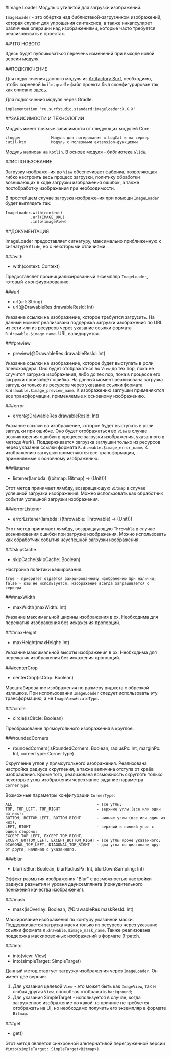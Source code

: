 #Image Loader
Модуль с утилитой для загрузки изображений.

`ImageLoader` - это обёртка над библиотекой-загрузчиком изображений, которая служит для упрощения 
синтаксиса, а также инкапсулирет различные операции над изображениями, которые часто требуется
реализовывать в проектах.

##ЧТО НОВОГО

Здесь будет публиковаться перечень изменений при выходе новой версии модуля.

##ПОДКЛЮЧЕНИЕ

Для подключения данного модуля из [Artifactory Surf](http://artifactory.surfstudio.ru), необходимо, 
чтобы корневой `build.gradle` файл проекта был сконфигурирован так, как описано 
[здесь](https://bitbucket.org/surfstudio/android-standard/overview).
  
Для подключения модуля через Gradle:

    implementation "ru.surfstudio.standard:imageloader:X.X.X"

##ЗАВИСИМОСТИ И ТЕХНОЛОГИИ

Модуль имеет прямые зависимости от следующих модулей Core:

    :logger             Модуль для логирования в LogCat и на сервер
    :util-ktx           Модуль с полезными extension-функциями

Модуль написан на `Kotlin`. В основе модуля - библиотека `Glide`.

##ИСПОЛЬЗОВАНИЕ

Загрузку изображения во `View` обеспечивает фабрика, позволяющая гибко настроить весь процесс загрузки,
политику обработки возникающих в ходе загрузки изображения ошибок, а также постобработку изображения 
при необходимости.

В простейшем случае загрузка изображения при помощи `ImageLoader` будет выглядеть так:

    ImageLoader.with(context)
               .url(IMAGE_URL)
               .into(imageView)

##ДОКУМЕНТАЦИЯ

ImageLoader предоставляет сигнатуру, максимально приближенную к сигнатуре `Glide`, но с некоторыми 
отличиями.

###with
* with(context: Context)

Предоставялет проинициализированный экземпляр `ImageLoader`, готовый к конфиурированию.

###url
* url(url: String)
* url(@DrawableRes drawableResId: Int)
    
Указание ссылки на изображение, которое требуется загрузить. На данный момент реализована поддержка 
загрузки изображения по URL из сети или из ресурсов через указание ссылки формата 
`R.drawable.$image_name`. URL валидируется.

###preview
* preview(@DrawableRes drawableResId: Int)

Указание ссылки на изображение, которое будет выступать в роли плейсхолдера. Оно будет отображаться 
во `View` до тех пор, пока не случится загрузка изображения, либо до тех пор, пока в процессе его 
загрузки произойдёт ошибка. На данный момент реализована загрузка заглушки только из ресурсов через
указание ссылки формата `R.drawable.$image_preview_name`. К изображению заглушки применяются все 
трансформации, применяемые к основному изображению.

###error
* error(@DrawableRes drawableResId: Int)

Указание ссылки на изображение, которое будет выступать в роли заглушки при ошибке. Оно будет 
отображаться во `View` в случае возникновения ошибки в процессе загрузки изображения, указанного в 
методе #url(). Поддерживается загрузка заглушки только из ресурсов через указание ссылки формата 
`R.drawable.$image_error_name`. К изображению заглушки применяются все трансформации, применяемые 
к основному изображению.

###listener
* listener(lambda: ((bitmap: Bitmap) -> (Unit)))

Этот метод принимает лямбду, возвращающую `Bitmap` в случае успешной загрузки изображения. Можно 
использовать как обработчик события успешной загрузки изображения.
 
###errorListener
* errorListener(lambda: ((throwable: Throwable) -> (Unit)))

Этот метод принимает лямбду, возвращаующую `Throwable` в случае возникновения ошибки при загрузке 
изображения. Можно использовать как обработчик события неуспешной загрузки изображения.

###skipCache
* skipCache(skipCache: Boolean)

Настройка политики кэширования. 

    true - приоритет отдаётся закэшированному изображению при наличии;
    false - кэш не используется, изображение всегда запрашивается с сервера
    
###maxWidth
* maxWidth(maxWidth: Int)

Указание максимальной ширины изображения в px. Необходима для пережатия изображения без искажения 
пропорций.

###maxHeight
* maxHeight(maxHeight: Int)

Указание максимальной высоты изображения в px. Необходима для пережатия изображения без искажения 
пропорций.

###centerCrop
* centerCrop(isCrop: Boolean)

Масштабирование изображения по размеру виджета с обрезкой излишков. При использовании `ImageLoader`
следует использовать эту трансформацию, а не `ImageView#scaleType`.

###circle
* circle(isCircle: Boolean)

Преобразование прямоугольного изображения в круглое.

###roundedCorners

* roundedCorners(isRoundedCorners: Boolean, radiusPx: Int, marginPx: Int, cornerType: CornerType)

Скругление углов у прямоугольного изображения. Реализована настройка радиуса скругления, а также 
величина отступа от краёв изображения. Кроме того, реализована возможность скруглять только 
некоторые углы изображения через явное задание параметра `CornerType`.

Возможные параметры конфигурации `CornerType`:

    ALL                                     - все углы;
    TOP, TOP_LEFT, TOP_RIGHT                - верхние углы (все или один из них);
    BOTTOM, BOTTOM_LEFT, BOTTOM_RIGHT       - нижние углы (все или один из них);
    LEFT, RIGHT                             - верхний и нижний угол с одной стороны; 
    EXCEPT_TOP_LEFT, EXCEPT_TOP_RIGHT, 
    EXCEPT_BOTTOM_LEFT, EXCEPT_BOTTOM_RIGHT - все углы кроме указанного;
    DIAGONAL_TOP_LEFT, DIAGONAL_TOP_RIGHT   - два угла по диагонали друг от друга, начиная с указанного.
    
###blur
* blur(isBlur: Boolean, blurRadiusPx: Int, blurDownSampling: Int)

Эффект размытия изображения "Blur" с возможностью настройки радиуса размытия и уровня даунсемплинга
(принудительного понижения качества изображения).

###mask
* mask(isOverlay: Boolean, @DrawableRes maskResId: Int)

Маскирование изображения по контуру указанной маски. Поддерживается загрузка маски только из 
ресурсов через указание ссылки формата `R.drawable.$image_mask_name`. Также реализована поддержка 
маскировочных изображений в формате 9-patch. 

###into
* into(view: View)
* into(simpleTarget: SimpleTarget<Bitmap>)

Данный метод стартует загрузку изображения через `ImageLoader`. Он имеет две версии:

1. Для указания целевой `View` - это может быть как `ImageView`, так и любая другая `View`, способная 
отображать `background`;
2. Для указания SimpleTarget - используется в случае, когда загруженное изображение по какой-то 
причине не требуется отображать на UI, но необходимо получить его экземпляр в формате `Bitmap`.

###get
* get()

Этот метод является синхронной альтернативой перегруженной версии 
`#into(simpleTarget: SimpleTarget<Bitmap>)`.